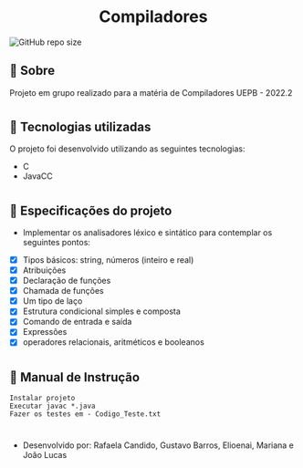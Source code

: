<h1 align="center">
Compiladores
</h1>

![GitHub repo size](https://img.shields.io/github/repo-size/refeita/Compiladores_C)

## :pushpin:  Sobre
Projeto em grupo realizado para a matéria de Compiladores UEPB - 2022.2
#

## :mag_right: Tecnologias utilizadas
O projeto foi desenvolvido utilizando as seguintes tecnologias: <br />
- C 
- JavaCC<br />
#

## :book: Especificações do projeto

- Implementar os analisadores léxico e sintático para contemplar os seguintes pontos:

- [x] Tipos básicos: string, números (inteiro e real)
- [x] Atribuições
- [x] Declaração de funções
- [x] Chamada de funções
- [x] Um tipo de laço
- [x] Estrutura condicional simples e composta
- [x] Comando de entrada e saída
- [x] Expressões
- [x] operadores relacionais, aritméticos e booleanos
#

## :book: Manual de Instrução
```
Instalar projeto
Executar javac *.java
Fazer os testes em - Codigo_Teste.txt
```

#
- Desenvolvido por: Rafaela Candido, Gustavo Barros, Elioenai, Mariana e João Lucas
